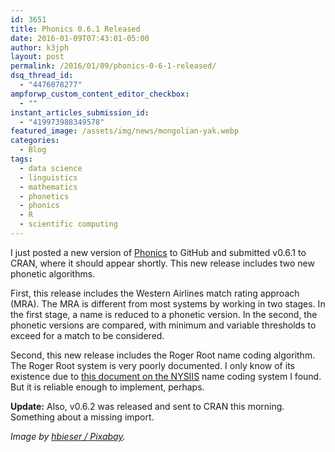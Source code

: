 ```yaml
---
id: 3651
title: Phonics 0.6.1 Released
date: 2016-01-09T07:43:01-05:00
author: k3jph
layout: post
permalink: /2016/01/09/phonics-0-6-1-released/
dsq_thread_id:
  - "4476078277"
ampforwp_custom_content_editor_checkbox:
  - ""
instant_articles_submission_id:
  - "419973988349578"
featured_image: /assets/img/news/mongolian-yak.webp
categories:
  - Blog
tags:
  - data science
  - linguistics
  - mathematics
  - phonetics
  - phonics
  - R
  - scientific computing
---
```

I just posted a new version of [Phonics](/software/phonics) to GitHub and submitted v0.6.1 to CRAN, where it should appear shortly.  This new release includes two new phonetic algorithms.

First, this release includes the Western Airlines match rating approach (MRA).  The MRA is different from most systems by working in two stages.  In the first stage, a name is reduced to a phonetic version.  In the second, the phonetic versions are compared, with minimum and variable thresholds to exceed for a match to be considered.

Second, this new release includes the Roger Root name coding algorithm.  The Roger Root system is very poorly documented.  I only know of its existence due to [this document on the NYSIIS](http://naldc.nal.usda.gov/download/27833/PDF) name coding system I found.  But it is reliable enough to implement, perhaps.

**Update:** Also, v0.6.2 was released and sent to CRAN this morning.  Something about a missing import.

_Image by [hbieser / Pixabay](https://pixabay.com/en/mongolia-yak-wild-animal-739809/)._
